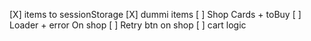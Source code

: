 [X] items to sessionStorage
[X] dummi items
[ ] Shop Cards + toBuy
[ ] Loader + error On shop
[ ] Retry btn on shop
[ ] cart logic
